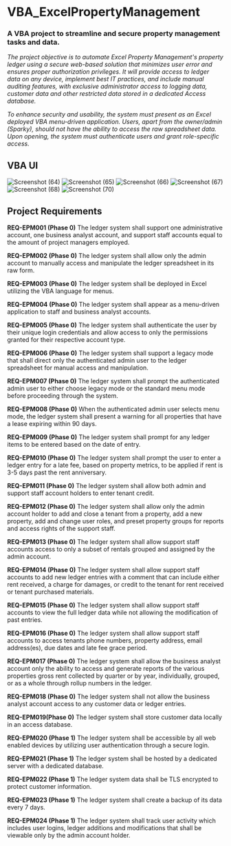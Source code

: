 # VBA_ExcelPropertyManagement
### A VBA project to streamline and secure property management tasks and data.

<em>The project objective is to automate Excel Property Management's property ledger using a secure web-based solution that minimizes user error and ensures proper authorization privileges. It will provide access to ledger data on any device, implement best IT practices, and include manual auditing features, with exclusive administrator access to logging data, customer data and other restricted data stored in a dedicated Access database.

To enhance security and usability, the system must present as an Excel deployed VBA menu-driven application. Users, apart from the owner/admin (Sparky), should not have the ability to access the raw spreadsheet data. Upon opening, the system must authenticate users and grant role-specific access.</em>

## VBA UI
![Screenshot (64)](https://github.com/hradams4/VBA_ExcelPropertyManagement/assets/80241606/45410bfe-a907-4104-8bd9-ed75a38d8fdc)
![Screenshot (65)](https://github.com/hradams4/VBA_ExcelPropertyManagement/assets/80241606/9e7e5f6b-6be0-4898-bf20-e06a56127773)
![Screenshot (66)](https://github.com/hradams4/VBA_ExcelPropertyManagement/assets/80241606/4640c60c-aeca-4c70-bf94-487e824355ca)
![Screenshot (67)](https://github.com/hradams4/VBA_ExcelPropertyManagement/assets/80241606/486df3b0-b89d-4b80-9e6d-7a0c79e3311b)
![Screenshot (68)](https://github.com/hradams4/VBA_ExcelPropertyManagement/assets/80241606/ba148129-8249-4ff8-a81c-d86ea10f2332)
![Screenshot (70)](https://github.com/hradams4/VBA_ExcelPropertyManagement/assets/80241606/62e409c5-cf42-4ed7-9a31-b9a458a5a169)


## Project Requirements

<strong>REQ-EPM001 (Phase 0)</strong>
The ledger system shall support one administrative account, one business analyst account, and  support staff accounts equal to the amount of project managers employed.

<strong>REQ-EPM002 (Phase 0)</strong>
The ledger system shall allow only the admin account to manually access and manipulate the ledger spreadsheet in its raw form.

<strong>REQ-EPM003 (Phase 0)</strong>
The ledger system shall be deployed in Excel utilizing the VBA language for menus.

<strong>REQ-EPM004 (Phase 0)</strong>
The ledger system shall appear as a menu-driven application to staff and business analyst accounts.

<strong>REQ-EPM005 (Phase 0)</strong>
The ledger system shall authenticate the user by their unique login credentials and allow access to only the permissions granted for their respective account type.

<strong>REQ-EPM006 (Phase 0)</strong>
The ledger system shall support a legacy mode that shall direct only the authenticated admin user to the ledger spreadsheet for manual access and manipulation.

<strong>REQ-EPM007 (Phase 0)</strong>
The ledger system shall prompt the authenticated admin user to either choose legacy mode or the standard menu mode before proceeding through the system.

<strong>REQ-EPM008 (Phase 0)</strong>
When the authenticated admin user selects menu mode, the ledger system shall present a warning for all properties that have a lease expiring within 90 days.

<strong>REQ-EPM009 (Phase 0)</strong>
The ledger system shall prompt for any ledger items to be entered based on the date of entry.

<strong>REQ-EPM010 (Phase 0)</strong>
The ledger system shall prompt the user to enter a ledger entry for a late fee, based on property metrics, to be applied if rent is 3-5 days past the rent anniversary.

<strong>REQ-EPM011 (Phase 0)</strong>
The ledger system shall allow both admin and support staff account holders to enter tenant credit.

<strong>REQ-EPM012 (Phase 0)</strong>
The ledger system shall allow only the admin account holder to add and close a tenant from a property, add a new property, add and change user roles, and preset property groups for reports and access rights of the support staff. 

<strong>REQ-EPM013 (Phase 0)</strong>
The ledger system shall allow support staff accounts access to only a subset of rentals grouped and assigned by the admin account. 

<strong>REQ-EPM014 (Phase 0)</strong>
The ledger system shall allow support staff accounts to add new ledger entries with a comment that can include either rent received, a charge for damages, or credit to the tenant for rent received or tenant purchased materials.

<strong>REQ-EPM015 (Phase 0)</strong>
The ledger system shall allow support staff accounts to view the full ledger data while not allowing the modification of past entries.

<strong>REQ-EPM016 (Phase 0)</strong>
The ledger system shall allow support staff accounts to access tenants phone numbers, property address, email address(es), due dates and late fee grace period.

<strong>REQ-EPM017 (Phase 0)</strong>
The ledger system shall allow the business analyst account only the ability to access and generate reports of the various properties gross rent collected by quarter or by year, individually, grouped, or as a whole through rollup numbers in the ledger.

<strong>REQ-EPM018 (Phase 0)</strong>
The ledger system shall not allow the business analyst account access to any customer data or ledger entries.

<strong>REQ-EPM019(Phase 0)</strong>
The ledger system shall store customer data locally in an access database.

<strong>REQ-EPM020 (Phase 1)</strong>
The ledger system shall be accessible by all web enabled devices by utilizing user authentication through a secure login. 

<strong>REQ-EPM021 (Phase 1)</strong>
The ledger system shall be hosted by a dedicated server with a dedicated database.

<strong>REQ-EPM022 (Phase 1)</strong>
The ledger system data shall be TLS encrypted to protect customer information.

<strong>REQ-EPM023 (Phase 1)</strong>
The ledger system shall create a backup of its data every 7 days.

<strong>REQ-EPM024 (Phase 1)</strong>
The ledger system shall track user activity which includes user logins, ledger additions and modifications that shall be viewable only by the admin account holder.

